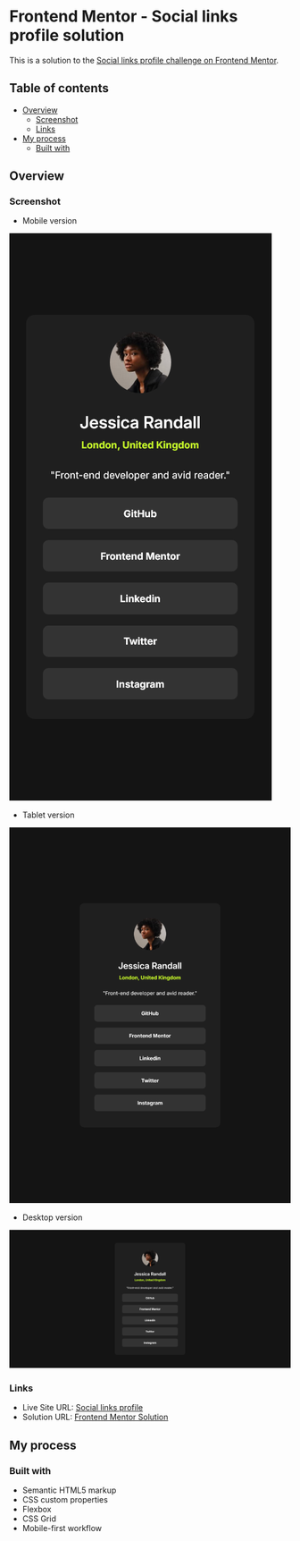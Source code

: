 # Frontend Mentor - Social links profile solution

This is a solution to the [Social links profile challenge on Frontend Mentor](https://www.frontendmentor.io/challenges/social-links-profile-UG32l9m6dQ).

## Table of contents

- [Overview](#overview)
  - [Screenshot](#screenshot)
  - [Links](#links)
- [My process](#my-process)
  - [Built with](#built-with)

## Overview

### Screenshot

- Mobile version

![](./assets/images/mobile-version.png)


- Tablet version

![](./assets/images/tablet-version.png)

- Desktop version

![](./assets/images/desktop-version.png)

### Links

- Live Site URL: [Social links profile](https://socialprofile-chrisdzasc.netlify.app/)
- Solution URL: [Frontend Mentor Solution]()

## My process

### Built with

- Semantic HTML5 markup
- CSS custom properties
- Flexbox
- CSS Grid
- Mobile-first workflow